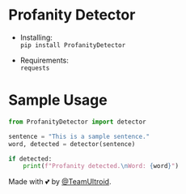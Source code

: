 # Profanity Detector

- Installing:   
`pip install ProfanityDetector`

- Requirements:   
`requests`

# Sample Usage

```python
from ProfanityDetector import detector

sentence = "This is a sample sentence."
word, detected = detector(sentence)

if detected:
    print(f"Profanity detected.\nWord: {word}")
```   

Made with 💕 by [@TeamUltroid](https://t.me/TeamUltroid).